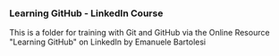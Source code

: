 ### Learning GitHub - LinkedIn Course
This is a folder for training with Git and GitHub via the Online Resource "Learning GitHub" on LinkedIn by Emanuele Bartolesi
